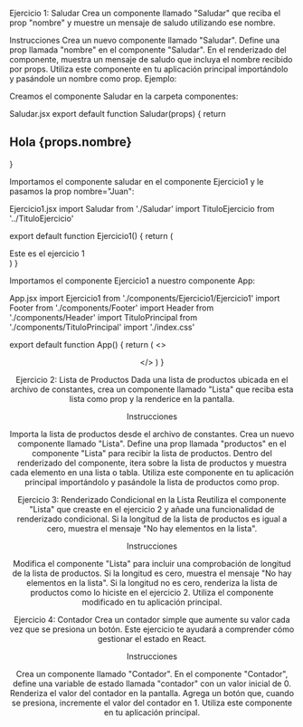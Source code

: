 Ejercicio 1: Saludar
Crea un componente llamado "Saludar" que reciba el prop "nombre" y muestre un mensaje de saludo utilizando ese nombre.


Instrucciones
Crea un nuevo componente llamado "Saludar".
Define una prop llamada "nombre" en el componente "Saludar".
En el renderizado del componente, muestra un mensaje de saludo que incluya el nombre recibido por props.
Utiliza este componente en tu aplicación principal importándolo y pasándole un nombre como prop.
Ejemplo:

Creamos el componente Saludar en la carpeta componentes:

Saludar.jsx
export default function Saludar(props) {
  return <h2 className="titulo-ejercicio">Hola {props.nombre}</h2>
}

Importamos el componente saludar en el componente Ejercicio1 y le pasamos la prop nombre="Juan":

Ejercicio1.jsx
import Saludar from './Saludar'
import TituloEjercicio from '../TituloEjercicio'

export default function Ejercicio1() {
  return (
    <section className="caja-ejercicio">
      <TituloEjercicio>Este es el ejercicio 1</TituloEjercicio>
      <Saludar nombre="Juan" />
    </section>
  )
}

Importamos el componente Ejercicio1 a nuestro componente App:

App.jsx
import Ejercicio1 from './components/Ejercicio1/Ejercicio1'
import Footer from './components/Footer'
import Header from './components/Header'
import TituloPrincipal from './components/TituloPrincipal'
import './index.css'

export default function App() {
  return (
    <>
      <Header />
      <main>
        <TituloPrincipal />
        <Ejercicio1 />
      </main>
      <Footer />
    </>
  )
}


Ejercicio 2: Lista de Productos
Dada una lista de productos ubicada en el archivo de constantes, crea un componente llamado "Lista" que reciba esta lista como prop y la renderice en la pantalla.


Instrucciones

Importa la lista de productos desde el archivo de constantes.
Crea un nuevo componente llamado "Lista".
Define una prop llamada "productos" en el componente "Lista" para recibir la lista de productos.
Dentro del renderizado del componente, itera sobre la lista de productos y muestra cada elemento en una lista o tabla.
Utiliza este componente en tu aplicación principal importándolo y pasándole la lista de productos como prop.



Ejercicio 3: Renderizado Condicional en la Lista
Reutiliza el componente "Lista" que creaste en el ejercicio 2 y añade una funcionalidad de renderizado condicional. Si la longitud de la lista de productos es igual a cero, muestra el mensaje "No hay elementos en la lista".


Instrucciones

Modifica el componente "Lista" para incluir una comprobación de longitud de la lista de productos.
Si la longitud es cero, muestra el mensaje "No hay elementos en la lista".
Si la longitud no es cero, renderiza la lista de productos como lo hiciste en el ejercicio 2.
Utiliza el componente modificado en tu aplicación principal.



Ejercicio 4: Contador
Crea un contador simple que aumente su valor cada vez que se presiona un botón. Este ejercicio te ayudará a comprender cómo gestionar el estado en React.


Instrucciones

Crea un componente llamado "Contador".
En el componente "Contador", define una variable de estado llamada "contador" con un valor inicial de 0.
Renderiza el valor del contador en la pantalla.
Agrega un botón que, cuando se presiona, incremente el valor del contador en 1.
Utiliza este componente en tu aplicación principal.